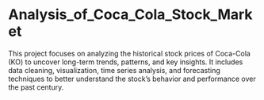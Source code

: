 # Analysis_of_Coca_Cola_Stock_Market
This project focuses on analyzing the historical stock prices of Coca-Cola (KO) to uncover long-term trends, patterns, and key insights. It includes data cleaning, visualization, time series analysis, and forecasting techniques to better understand the stock’s behavior and performance over the past century.
